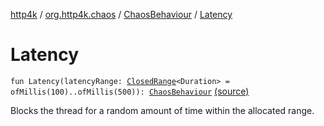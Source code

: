 [http4k](../../index.md) / [org.http4k.chaos](../index.md) / [ChaosBehaviour](index.md) / [Latency](./-latency.md)

# Latency

`fun Latency(latencyRange: `[`ClosedRange`](https://kotlinlang.org/api/latest/jvm/stdlib/kotlin.ranges/-closed-range/index.html)`<Duration> = ofMillis(100)..ofMillis(500)): `[`ChaosBehaviour`](index.md) [(source)](https://github.com/http4k/http4k/blob/master/http4k-testing-chaos/src/main/kotlin/org/http4k/chaos/ChaosBehaviour.kt#L27)

Blocks the thread for a random amount of time within the allocated range.

